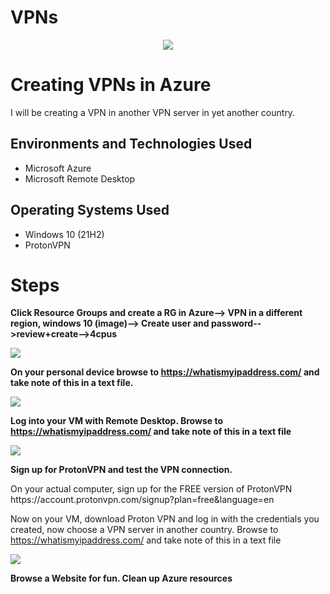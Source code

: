# VPNs
<p align="center">
<img src="https://imgur.com/dnocCu1.png">
  </p>
<h1> Creating VPNs in Azure</h1>
I will be creating a VPN in another VPN server in yet another country.
<br/>

<h2>Environments and Technologies Used</h2>

- Microsoft Azure
- Microsoft Remote Desktop

<h2>Operating Systems Used </h2>

- Windows 10 (21H2)
- ProtonVPN

<h1> Steps </h1>

<b> Click Resource Groups and create a RG in Azure--> VPN in a different region, windows 10 (image)--> Create user and password-->review+create-->4cpus </b>

<img src="https://imgur.com/2giMfR7.png">


<b> On your personal device browse to https://whatismyipaddress.com/ and take note of this in a text file. 
  </b>

<img src="https://imgur.com/KYIoP3T.png">

<b> Log into your VM with Remote Desktop. Browse to https://whatismyipaddress.com/ and take note of this in a text file  </b>

<img src="https://imgur.com/FXYtK8I.png">

<b> Sign up for ProtonVPN and test the VPN connection.  </b>

<p> On your actual computer, sign up for the FREE version of ProtonVPN https://account.protonvpn.com/signup?plan=free&language=en 

Now on your VM, download Proton VPN and log in with the credentials you created, now choose a VPN server in another country. Browse to https://whatismyipaddress.com/ and take note of this in a text file</p>

<img src="https://imgur.com/HUxqyuS.png">

<b> Browse a Website for fun. Clean up Azure resources </b>


